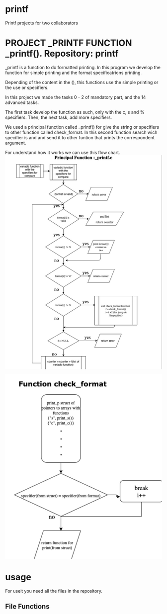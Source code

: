# printf
Printf projects for two collaborators

# PROJECT _PRINTF FUNCTION _printf(). Repository: printf

_printf is a function to do formatted printing. In this program we develop the function for simple printing and the format specificatrions printing.

Depending of the content in the (), this functions use the simple printing or the use or specifiers.

In this project we made the tasks 0 - 2 of mandatory part, and the 14 advanced tasks.

The first task develop the function as such, only with the c, s and % specifiers. Then, the next task, add more specifiers.



We used a principal function called _printf() for give the string or specifiers to other function called check_format. In this second function search wich specifier is and and send it to other funtion that prints the correspondent argument.



For understand how it works we can use this flow chart.
![](flowchart.jpn.jpg)

![](flowchart.jpn2.jpg)

# usage 
For useit you need all the files in the repository.

## File Functions
